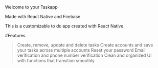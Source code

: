 Welcome to your Taskapp

Made with React Native and Firebase.

This is a customizable to do app created with React Native.

#Features

> Create, remove, update and delete tasks
> Create accounts and save your tasks across multiple accounts
> Reset your password
> Email verification and phone number verification
> Clean and organized UI with functions that transition smoothly
